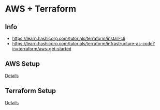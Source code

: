 # AWS + Terraform

## Info
- https://learn.hashicorp.com/tutorials/terraform/install-cli
- https://learn.hashicorp.com/tutorials/terraform/infrastructure-as-code?in=terraform/aws-get-started


## AWS Setup

[Details](https://github.com/yuyatinnefeld/terraform/tree/master/aws/setup_aws)



## Terraform Setup 

[Details](https://github.com/yuyatinnefeld/terraform/tree/master/aws/setup_terraform)


